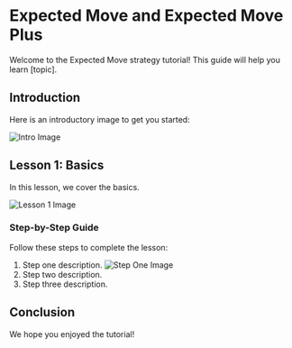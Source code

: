# Expected Move and Expected Move Plus

Welcome to the Expected Move strategy tutorial! This guide will help you learn [topic].

## Introduction

Here is an introductory image to get you started:

![Intro Image](images/intro-image.png)

## Lesson 1: Basics

In this lesson, we cover the basics.

![Lesson 1 Image](lesson-1/images/lesson1-image.png)

### Step-by-Step Guide

Follow these steps to complete the lesson:

1. Step one description.
   ![Step One Image](images/step-one-image.png)
2. Step two description.
3. Step three description.

## Conclusion

We hope you enjoyed the tutorial!
